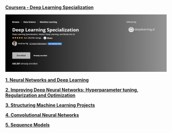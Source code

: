 <html>
<head>
</head>
<body>

<p><b><a class="heading1" href="default">Coursera - Deep Learning Specialization</a></b></p>
<a href = "https://www.coursera.org/specializations/deep-learning"> <img src="/Deep_Learning_Screen.png"></a>

<p><b><a class="RestText" href="https://github.com/chinmaysathe93/Coursera_Deep_Learning_Specialization/blob/master/Deep%20Learning%20Certificates/1.%20Neural%20Networks%20and%20Deep%20Learning.pdf">
  1. Neural Networks and Deep Learning
 </a></b></p>
 
 <p><b><a class="RestText" href="https://github.com/chinmaysathe93/Coursera_Deep_Learning_Specialization/blob/master/Deep%20Learning%20Certificates/2.%20Improving%20Deep%20Neural%20Networks.pdf">
  2. Improving Deep Neural Networks: Hyperparameter tuning, Regularization and Optimization
 </a></b></p>

<p><b><a class="RestText" href="https://github.com/chinmaysathe93/Coursera_Deep_Learning_Specialization/blob/master/Deep%20Learning%20Certificates/3.%20Structuring%20Machine%20Learning%20Projects.pdf">
  3. Structuring Machine Learning Projects
 </a></b></p>

<p><b><a class="RestText" href="https://github.com/chinmaysathe93/Coursera_Deep_Learning_Specialization/blob/master/Deep%20Learning%20Certificates/4.%20Convolution%20Neural%20Network.pdf">
  4. Convolutional Neural Networks
 </a></b></p>

<p><b><a class="RestText" href="https://github.com/chinmaysathe93/Coursera_Deep_Learning_Specialization/blob/master/Deep%20Learning%20Certificates/1.%20Neural%20Networks%20and%20Deep%20Learning.pdf">
  5. Sequence Models
 </a></b></p>

</body>
</html>
